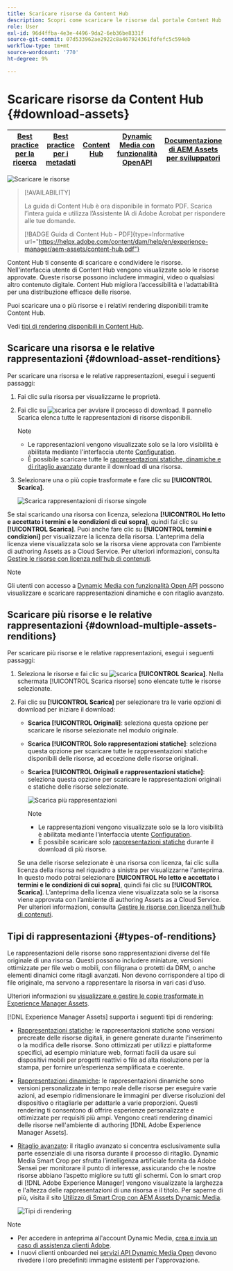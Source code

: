 ```yaml
---
title: Scaricare risorse da Content Hub
description: Scopri come scaricare le risorse dal portale Content Hub
role: User
exl-id: 96d4ffba-4e3e-4496-9da2-6eb36be8331f
source-git-commit: 07d533962ae2922c8a467924361fdfefc5c594eb
workflow-type: tm+mt
source-wordcount: '770'
ht-degree: 9%

---
```


# Scaricare risorse da Content Hub {#download-assets}

| [Best practice per la ricerca](/help/assets/search-best-practices.md) | [Best practice per i metadati](/help/assets/metadata-best-practices.md) | [Content Hub](/help/assets/product-overview.md) | [Dynamic Media con funzionalità OpenAPI](/help/assets/dynamic-media-open-apis-overview.md) | [Documentazione di AEM Assets per sviluppatori](https://developer.adobe.com/experience-cloud/experience-manager-apis/) |
| ------------- | --------------------------- |---------|----|-----|

<!-- ![Download assets](assets/download-asset.jpg) -->
![Scaricare le risorse](assets/download-asset-genstudio.jpeg)

>[!AVAILABILITY]
>
>La guida di Content Hub è ora disponibile in formato PDF. Scarica l’intera guida e utilizza l’Assistente IA di Adobe Acrobat per rispondere alle tue domande.
>
>[!BADGE Guida di Content Hub - PDF]{type=Informative url="https://helpx.adobe.com/content/dam/help/en/experience-manager/aem-assets/content-hub.pdf"}

Content Hub ti consente di scaricare e condividere le risorse. Nell&#39;interfaccia utente di Content Hub vengono visualizzate solo le risorse approvate. Queste risorse possono includere immagini, video o qualsiasi altro contenuto digitale. Content Hub migliora l’accessibilità e l’adattabilità per una distribuzione efficace delle risorse.

Puoi scaricare una o più risorse e i relativi rendering disponibili tramite Content Hub.

Vedi [tipi di rendering disponibili in Content Hub](#types-of-renditions).

## Scaricare una risorsa e le relative rappresentazioni {#download-asset-renditions}

Per scaricare una risorsa e le relative rappresentazioni, esegui i seguenti passaggi:

1. Fai clic sulla risorsa per visualizzarne le proprietà.

1. Fai clic su ![scarica](/help/assets/assets/download-icon.svg) per avviare il processo di download. Il pannello Scarica elenca tutte le rappresentazioni di risorse disponibili.

   >[!NOTE]
   >
   * Le rappresentazioni vengono visualizzate solo se la loro visibilità è abilitata mediante l&#39;interfaccia utente [Configuration](/help/assets/configure-content-hub-ui-options.md#renditions-content-hub).
   * È possibile scaricare tutte le [rappresentazioni statiche, dinamiche e di ritaglio avanzato](#types-of-renditions) durante il download di una risorsa.

1. Selezionare una o più copie trasformate e fare clic su **[!UICONTROL Scarica]**.

   ![Scarica rappresentazioni di risorse singole](/help/assets/assets/download-single-asset-renditions.png)


Se stai scaricando una risorsa con licenza, seleziona **[!UICONTROL Ho letto e accettato i termini e le condizioni di cui sopra]**, quindi fai clic su **[!UICONTROL Scarica]**. Puoi anche fare clic su **[!UICONTROL termini e condizioni]** per visualizzare la licenza della risorsa. L’anteprima della licenza viene visualizzata solo se la risorsa viene approvata con l’ambiente di authoring Assets as a Cloud Service. Per ulteriori informazioni, consulta [Gestire le risorse con licenza nell’hub di contenuti](/help/assets/manage-licensed-assets-on-content-hub.md).

>[!NOTE]
>
Gli utenti con accesso a [Dynamic Media con funzionalità Open API](/help/assets/dynamic-media-open-apis-overview.md) possono visualizzare e scaricare rappresentazioni dinamiche e con ritaglio avanzato.

## Scaricare più risorse e le relative rappresentazioni {#download-multiple-assets-renditions}

Per scaricare più risorse e le relative rappresentazioni, esegui i seguenti passaggi:

1. Seleziona le risorse e fai clic su ![scarica](/help/assets/assets/download-icon.svg) **[!UICONTROL Scarica]**. Nella schermata [!UICONTROL Scarica risorse] sono elencate tutte le risorse selezionate.
1. Fai clic su **[!UICONTROL Scarica]** per selezionare tra le varie opzioni di download per iniziare il download:

   * **Scarica [!UICONTROL Originali]**: seleziona questa opzione per scaricare le risorse selezionate nel modulo originale.
   * **Scarica [!UICONTROL Solo rappresentazioni statiche]**: seleziona questa opzione per scaricare tutte le rappresentazioni statiche disponibili delle risorse, ad eccezione delle risorse originali.
   * **Scarica [!UICONTROL Originali e rappresentazioni statiche]**: seleziona questa opzione per scaricare le rappresentazioni originali e statiche delle risorse selezionate.

     ![Scarica più rappresentazioni](/help/assets/assets/download-multiple-renditions.png)

     >[!NOTE]
     >
     * Le rappresentazioni vengono visualizzate solo se la loro visibilità è abilitata mediante l&#39;interfaccia utente [Configuration](/help/assets/configure-content-hub-ui-options.md#renditions-content-hub).
     * È possibile scaricare solo [rappresentazioni statiche](#types-of-renditions) durante il download di più risorse.

   Se una delle risorse selezionate è una risorsa con licenza, fai clic sulla licenza della risorsa nel riquadro a sinistra per visualizzarne l&#39;anteprima. In questo modo potrai selezionare **[!UICONTROL Ho letto e accettato i termini e le condizioni di cui sopra]**, quindi fai clic su **[!UICONTROL Scarica]**. L’anteprima della licenza viene visualizzata solo se la risorsa viene approvata con l’ambiente di authoring Assets as a Cloud Service. Per ulteriori informazioni, consulta [Gestire le risorse con licenza nell’hub di contenuti](/help/assets/manage-licensed-assets-on-content-hub.md).

   <!--![download-multiple-license](/help/assets/assets/download-multiple-license.png)-->

<!--1. On the Content Hub homepage, select the asset and click **Download**. The **Download assets** dialog box displays a license or list of licenses associated with the selected assets in the left pane. 
1. Click a license in the left pane to see its PDF in the middle pane and the associated assets with it in the right pane. The license PDF preview is displayed only if the license is approved in your Assets as a Cloud Service environment. [Approve the license PDFs](/help/assets/approve-assets-content-hub.md) of the selected assets to see their previews.
1. Optional: Click ![remove-icon](/help/assets/assets/remove-icon.svg) to remove a license from the dialog box.
1. Select **I have read and accept all the terms and conditions mentioned above.** 
1. Click **Download** to download the selected assets.-->

<!---This dialog box displays the list of licenses associated with the selected assets in the left pane. Select a license to preview its terms and conditions (in pdf format) in the middle pane and the preview of the associated assets to the license in the right. Reviewed licenses are highlighted in light blue.


The dialog box that displays depends on whether the download list includes expired assets or only non-expired assets. <br/>
**Download expired assets dialog box:** This dialog box displays the expired assets' preview along with their expiry date in the left pane. The expired assets' count out of total selected displays in the right pane. Click **Proceed with all assets** to download expired assets with other assets (if present). The Download assets dialog box displays. See the [Download assets dialog box](#Download-asset-dialog-box) to proceed further.
    
    >[!NOTE]
    >
    >[Enable the download option for expired assets](/help/assets/configure-content-hub-ui-options.md#expired-assets-content-hub) to download them. Only expired assets that have enabled downloading are available for download.

   <a id="Download-asset-dialog-box"></a> **Download assets dialog box:** This dialog box displays the list of licenses associated with the selected assets in the left pane. Select a license to preview its terms and conditions (in pdf format) in the middle pane and the associated assets' preview and their count in the right pane. Reviewed licenses are highlighted in light blue.

    >[!NOTE]
    >
    > The **Download Asset dialog box** previews licensing terms and conditions only for approved licenses. [Approve the assets' licenses](/help/assets/approve-assets-content-hub.md) before downloading them to preview their licensing terms in the **Download Asset dialog box**.

1. Click  ![remove-icon](/help/assets/assets/remove-icon.svg) to remove a license from the download dialog box. 

1. Accept the terms and conditions and then click **Download** to download assets associated with the available licenses in the left pane.-->
<!--![download-multiple-license](/help/assets/assets/download-multiple-license.png)-->

<!---
### Download non-licensed Assets {#download-non-licensed-assets}

 To download non-licensed assets, select the assets and click ![download](/help/assets/assets/download-icon.svg) from the top rail.-->


## Tipi di rappresentazioni {#types-of-renditions}

Le rappresentazioni delle risorse sono rappresentazioni diverse del file originale di una risorsa. Questi possono includere miniature, versioni ottimizzate per file web o mobili, con filigrana o protetti da DRM, o anche elementi dinamici come ritagli avanzati. Non devono corrispondere al tipo di file originale, ma servono a rappresentare la risorsa in vari casi d’uso.

Ulteriori informazioni su [visualizzare e gestire le copie trasformate in Experience Manager Assets](/help/assets/renditions.md).

[!DNL Experience Manager Assets] supporta i seguenti tipi di rendering:

* [Rappresentazioni statiche](/help/assets/renditions.md#static-renditions): le rappresentazioni statiche sono versioni precreate delle risorse digitali, in genere generate durante l&#39;inserimento o la modifica delle risorse. Sono ottimizzati per utilizzi e piattaforme specifici, ad esempio miniature web, formati facili da usare sui dispositivi mobili per progetti reattivi o file ad alta risoluzione per la stampa, per fornire un’esperienza semplificata e coerente.

* [Rappresentazioni dinamiche](/help/assets/renditions.md#dynamic-renditions): le rappresentazioni dinamiche sono versioni personalizzate in tempo reale delle risorse per eseguire varie azioni, ad esempio ridimensionare le immagini per diverse risoluzioni del dispositivo o ritagliarle per adattarle a varie proporzioni. Questi rendering ti consentono di offrire esperienze personalizzate e ottimizzate per requisiti più ampi. Vengono creati rendering dinamici delle risorse nell&#39;ambiente di authoring [!DNL Adobe Experience Manager Assets].

* [Ritaglio avanzato](/help/assets/dynamic-media/image-profiles.md#creating-image-profiles): il ritaglio avanzato si concentra esclusivamente sulla parte essenziale di una risorsa durante il processo di ritaglio. Dynamic Media Smart Crop per sfrutta l’intelligenza artificiale fornita da Adobe Sensei per monitorare il punto di interesse, assicurando che le nostre risorse abbiano l’aspetto migliore su tutti gli schermi. Con lo smart crop di [!DNL Adobe Experience Manager] vengono visualizzate la larghezza e l&#39;altezza delle rappresentazioni di una risorsa e il titolo. Per saperne di più, visita il sito [Utilizzo di Smart Crop con AEM Assets Dynamic Media](https://experienceleague.adobe.com/it/docs/experience-manager-learn/assets/dynamic-media/images/smart-crop-feature-video-use).

  ![Tipi di rendering](/help/assets/assets/renditions-types.png)


>[!NOTE]
> 
* Per accedere in anteprima all&#39;account Dynamic Media, [crea e invia un caso di assistenza clienti Adobe](https://helpx.adobe.com/it/enterprise/using/support-for-experience-cloud.html).
* I nuovi clienti onboarded nei [servizi API Dynamic Media Open](/help/assets/dynamic-media-open-apis-overview.md) devono rivedere i loro predefiniti immagine esistenti per l&#39;approvazione.



